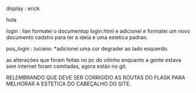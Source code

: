 display : erick






hola





login : lian
formatei o documentop login.html e adicionei e formatei um novo documento cadstro para ter a ideia e uma estetica padrao.







pos_login : luciano: 
*adicionei uma cor degrader ao lado esquerdo.


as alterações que foram feitas no pc do vitinho enquanto a gente estava sem internet foram comitadas, agora estão no git.




RELEMBRANDO QUE DEVE SER CORRIGIDO AS ROUTAS DO FLASK PARA MELHORAR A ESTETICA DO CABEÇALHO DO SITE. 